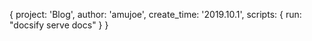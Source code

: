 {
  project: 'Blog',
  author: 'amujoe',
  create_time: '2019.10.1',
  scripts: {
    run: "docsify serve docs"
  }
}